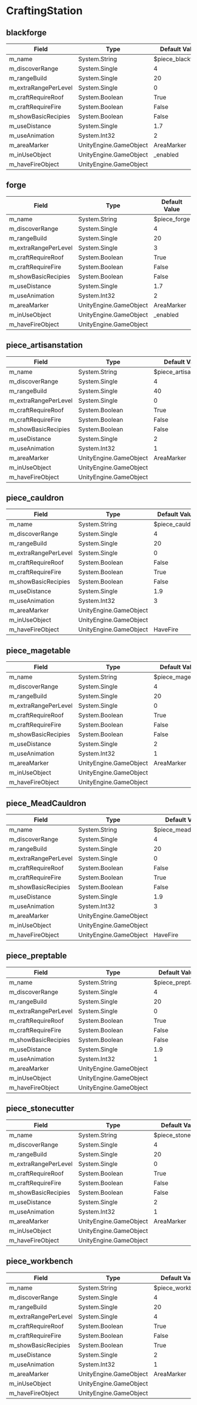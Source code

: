 # CraftingStation

## blackforge

|Field|Type|Default Value|
|-----|----|-------------|
|m_name|System.String|$piece_blackforge|
|m_discoverRange|System.Single|4|
|m_rangeBuild|System.Single|20|
|m_extraRangePerLevel|System.Single|0|
|m_craftRequireRoof|System.Boolean|True|
|m_craftRequireFire|System.Boolean|False|
|m_showBasicRecipies|System.Boolean|False|
|m_useDistance|System.Single|1.7|
|m_useAnimation|System.Int32|2|
|m_areaMarker|UnityEngine.GameObject|AreaMarker|
|m_inUseObject|UnityEngine.GameObject|_enabled|
|m_haveFireObject|UnityEngine.GameObject||

## forge

|Field|Type|Default Value|
|-----|----|-------------|
|m_name|System.String|$piece_forge|
|m_discoverRange|System.Single|4|
|m_rangeBuild|System.Single|20|
|m_extraRangePerLevel|System.Single|3|
|m_craftRequireRoof|System.Boolean|True|
|m_craftRequireFire|System.Boolean|False|
|m_showBasicRecipies|System.Boolean|False|
|m_useDistance|System.Single|1.7|
|m_useAnimation|System.Int32|2|
|m_areaMarker|UnityEngine.GameObject|AreaMarker|
|m_inUseObject|UnityEngine.GameObject|_enabled|
|m_haveFireObject|UnityEngine.GameObject||

## piece_artisanstation

|Field|Type|Default Value|
|-----|----|-------------|
|m_name|System.String|$piece_artisanstation|
|m_discoverRange|System.Single|4|
|m_rangeBuild|System.Single|40|
|m_extraRangePerLevel|System.Single|0|
|m_craftRequireRoof|System.Boolean|True|
|m_craftRequireFire|System.Boolean|False|
|m_showBasicRecipies|System.Boolean|False|
|m_useDistance|System.Single|2|
|m_useAnimation|System.Int32|1|
|m_areaMarker|UnityEngine.GameObject|AreaMarker|
|m_inUseObject|UnityEngine.GameObject||
|m_haveFireObject|UnityEngine.GameObject||

## piece_cauldron

|Field|Type|Default Value|
|-----|----|-------------|
|m_name|System.String|$piece_cauldron|
|m_discoverRange|System.Single|4|
|m_rangeBuild|System.Single|20|
|m_extraRangePerLevel|System.Single|0|
|m_craftRequireRoof|System.Boolean|False|
|m_craftRequireFire|System.Boolean|True|
|m_showBasicRecipies|System.Boolean|False|
|m_useDistance|System.Single|1.9|
|m_useAnimation|System.Int32|3|
|m_areaMarker|UnityEngine.GameObject||
|m_inUseObject|UnityEngine.GameObject||
|m_haveFireObject|UnityEngine.GameObject|HaveFire|

## piece_magetable

|Field|Type|Default Value|
|-----|----|-------------|
|m_name|System.String|$piece_magetable|
|m_discoverRange|System.Single|4|
|m_rangeBuild|System.Single|20|
|m_extraRangePerLevel|System.Single|0|
|m_craftRequireRoof|System.Boolean|True|
|m_craftRequireFire|System.Boolean|False|
|m_showBasicRecipies|System.Boolean|False|
|m_useDistance|System.Single|2|
|m_useAnimation|System.Int32|1|
|m_areaMarker|UnityEngine.GameObject|AreaMarker|
|m_inUseObject|UnityEngine.GameObject||
|m_haveFireObject|UnityEngine.GameObject||

## piece_MeadCauldron

|Field|Type|Default Value|
|-----|----|-------------|
|m_name|System.String|$piece_meadcauldron|
|m_discoverRange|System.Single|4|
|m_rangeBuild|System.Single|20|
|m_extraRangePerLevel|System.Single|0|
|m_craftRequireRoof|System.Boolean|False|
|m_craftRequireFire|System.Boolean|True|
|m_showBasicRecipies|System.Boolean|False|
|m_useDistance|System.Single|1.9|
|m_useAnimation|System.Int32|3|
|m_areaMarker|UnityEngine.GameObject||
|m_inUseObject|UnityEngine.GameObject||
|m_haveFireObject|UnityEngine.GameObject|HaveFire|

## piece_preptable

|Field|Type|Default Value|
|-----|----|-------------|
|m_name|System.String|$piece_preptable|
|m_discoverRange|System.Single|4|
|m_rangeBuild|System.Single|20|
|m_extraRangePerLevel|System.Single|0|
|m_craftRequireRoof|System.Boolean|True|
|m_craftRequireFire|System.Boolean|False|
|m_showBasicRecipies|System.Boolean|False|
|m_useDistance|System.Single|1.9|
|m_useAnimation|System.Int32|1|
|m_areaMarker|UnityEngine.GameObject||
|m_inUseObject|UnityEngine.GameObject||
|m_haveFireObject|UnityEngine.GameObject||

## piece_stonecutter

|Field|Type|Default Value|
|-----|----|-------------|
|m_name|System.String|$piece_stonecutter|
|m_discoverRange|System.Single|4|
|m_rangeBuild|System.Single|20|
|m_extraRangePerLevel|System.Single|0|
|m_craftRequireRoof|System.Boolean|True|
|m_craftRequireFire|System.Boolean|False|
|m_showBasicRecipies|System.Boolean|False|
|m_useDistance|System.Single|2|
|m_useAnimation|System.Int32|1|
|m_areaMarker|UnityEngine.GameObject|AreaMarker|
|m_inUseObject|UnityEngine.GameObject||
|m_haveFireObject|UnityEngine.GameObject||

## piece_workbench

|Field|Type|Default Value|
|-----|----|-------------|
|m_name|System.String|$piece_workbench|
|m_discoverRange|System.Single|4|
|m_rangeBuild|System.Single|20|
|m_extraRangePerLevel|System.Single|4|
|m_craftRequireRoof|System.Boolean|True|
|m_craftRequireFire|System.Boolean|False|
|m_showBasicRecipies|System.Boolean|True|
|m_useDistance|System.Single|2|
|m_useAnimation|System.Int32|1|
|m_areaMarker|UnityEngine.GameObject|AreaMarker|
|m_inUseObject|UnityEngine.GameObject||
|m_haveFireObject|UnityEngine.GameObject||

